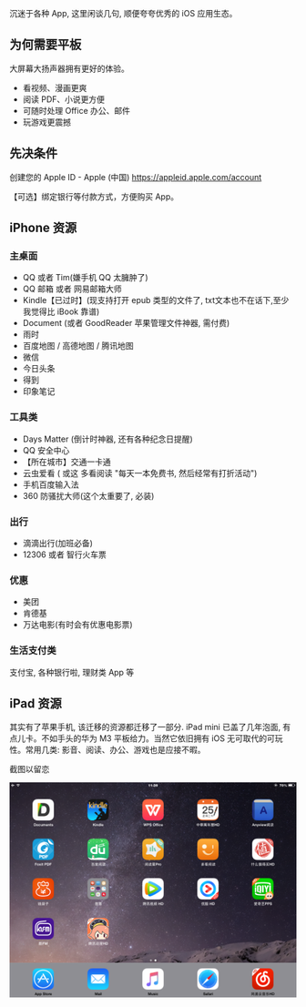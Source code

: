 沉迷于各种 App, 这里闲谈几句, 顺便夸夸优秀的 iOS 应用生态。

## 为何需要平板

大屏幕大扬声器拥有更好的体验。

* 看视频、漫画更爽
* 阅读 PDF、小说更方便
* 可随时处理 Office 办公、邮件
* 玩游戏更震撼

## 先决条件

创建您的 Apple ID - Apple (中国)
<https://appleid.apple.com/account>

【可选】绑定银行等付款方式，方便购买 App。

## iPhone 资源

### 主桌面

* QQ 或者 Tim(嫌手机 QQ 太臃肿了)
* QQ 邮箱 或者 网易邮箱大师
* Kindle【已过时】(现支持打开 epub 类型的文件了, txt文本也不在话下,至少我觉得比 iBook 靠谱)
* Document (或者 GoodReader 苹果管理文件神器, 需付费)
* 雨时
* 百度地图 / 高德地图 / 腾讯地图
* 微信
* 今日头条
* 得到
* 印象笔记

### 工具类

* Days Matter (倒计时神器, 还有各种纪念日提醒)
* QQ 安全中心
* 【所在城市】交通一卡通
* 云虫爱看 ( 或这 多看阅读 "每天一本免费书, 然后经常有打折活动")
* 手机百度输入法
* 360 防骚扰大师(这个太重要了, 必装)

### 出行

* 滴滴出行(加班必备)
* 12306 或者 智行火车票

### 优惠

* 美团
* 肯德基
* 万达电影(有时会有优惠电影票)

### 生活支付类

支付宝, 各种银行啦, 理财类 App 等

## iPad 资源

其实有了苹果手机, 该迁移的资源都迁移了一部分. iPad mini 已盖了几年泡面, 有点儿卡。不如手头的华为 M3 平板给力。当然它依旧拥有 iOS 无可取代的可玩性。常用几类: 影音、阅读、办公、游戏也是应接不暇。

截图以留恋

![截图留恋](./imgs/%E7%8E%A9%E8%BD%AC-iOS-%E8%AE%BE%E5%A4%87/1662509-0daad5d880393ba9.png)
